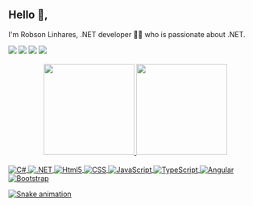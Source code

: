 ## Hello 👋,
I'm Robson Linhares, .NET developer 👨‍💻 who is passionate about .NET.

<div> 
  <a href="https://robsonlinharesdev.web.app/" target="_blank"><img src="https://img.shields.io/website?label=https://robsonlinharesdev.web.app&style=for-the-badge&url=https://robsonlinharesdev.web.app/" target="_blank"></a>
  <a href="https://www.linkedin.com/in/rlinhares/" target="_blank"><img src="https://img.shields.io/badge/robsonlinhares-0077B5?style=for-the-badge&logo=linkedin&logoColor=white" target="_blank"></a>
   <a href = "mailto:robsonlinhares@gmail.com"><img src="https://img.shields.io/badge/robsonlinhares@gmail.com-D14836?style=for-the-badge&logo=gmail&logoColor=white" target="_blank"></a>
 	<a href="https://web.whatsapp.com/send?phone=5513991397138" target="_blank"><img src="https://img.shields.io/badge/+55(13)991397138-25D366?style=for-the-badge&logo=whatsapp&logoColor=white" target="_blank"></a>  
</div>

<br>
<div align="center">
  <a href="https://github.com/robsonlinhares">
  <img height="180em" src="https://github-readme-stats.vercel.app/api?username=robsonlinhares&show_icons=true&theme=dracula&include_all_commits=true&count_private=true"/>
  <img height="180em" src="https://github-readme-stats.vercel.app/api/top-langs/?username=robsonlinhares&layout=compact&langs_count=7&theme=dracula"/>
</div>

<div style="display: inline_block"><br>
  <img align="center" alt="C#"src= "https://img.shields.io/badge/C%23-239120?style=for-the-badge&logo=c-sharp&logoColor=white" />  
  <img align="center" alt=".NET"src= "https://img.shields.io/badge/.NET-5C2D91?style=for-the-badge&logo=.net&logoColor=white" />  
  <img align="center" alt="Html5"src= "https://img.shields.io/badge/HTML5-E34F26?style=for-the-badge&logo=html5&logoColor=white" />  
  <img align="center" alt="CSS"src= "https://img.shields.io/badge/CSS-239120?&style=for-the-badge&logo=css3&logoColor=white" />
  <img align="center" alt="JavaScript"src= "https://img.shields.io/badge/JavaScript-F7DF1E?style=for-the-badge&logo=javascript&logoColor=black" />  
  <img align="center" alt="TypeScript"src= "https://img.shields.io/badge/TypeScript-007ACC?style=for-the-badge&logo=typescript&logoColor=white" />  
  <img align="center" alt="Angular"src= "https://img.shields.io/badge/Angular-DD0031?style=for-the-badge&logo=angular&logoColor=white" />  
  <img align="center" alt="Bootstrap"src= "https://img.shields.io/badge/Bootstrap-563D7C?style=for-the-badge&logo=bootstrap&logoColor=white" />    
  
  ![Snake animation](https://github.com/robsonlinhares/robsonlinhares/blob/output/github-contribution-grid-snake.svg)
</div>


